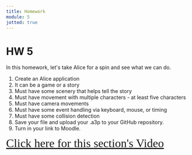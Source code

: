 ```yaml
---
title: Homework
module: 5
jotted: true
---
```


# HW 5 

In this homework, let's take Alice for a spin and see what we can do.

1. Create an Alice application
2. It can be a game or a story
3. Must have some scenery that helps tell the story
4. Must have movement with multiple characters - at least five characters
5. Must have camera movements
6. Must have some event handling via keyboard, mouse, or timing
7. Must have some collision detection
8. Save your file and upload your .a3p to your GitHub repository.
9. Turn in your link to Moodle.

<a href="https://umontana.zoom.us/recording/share/elmmV7Erfs1MVA8q-soEtYMUOnMOirCXR4bkhuz2AAmwIumekTziMw" target="_new" style="font-family:Ariel; font-size:32px;">Click here for this section's Video</a>